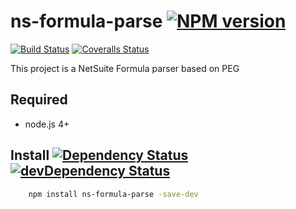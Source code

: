 # ns-formula-parse [![NPM version][npm-image]][npm-url]
[![Build Status][travis-image]][travis-url] [![Coveralls Status][coveralls-image]][coveralls-url]

This project is a NetSuite Formula parser based on PEG

## Required
 * node.js 4+

## Install [![Dependency Status][david-image]][david-url] [![devDependency Status][david-image-dev]][david-url-dev]
```bash
    npm install ns-formula-parse -save-dev
```

[npm-url]: https://npmjs.org/package/ns-formula-parse
[npm-image]: http://img.shields.io/npm/v/ns-formula-parse.svg

[travis-url]: https://travis-ci.org/suiteplus/ns-formula-parse
[travis-image]: https://img.shields.io/travis/suiteplus/ns-formula-parse.svg

[coveralls-url]: https://coveralls.io/r/suiteplus/ns-formula-parse
[coveralls-image]: http://img.shields.io/coveralls/suiteplus/ns-formula-parse/master.svg

[david-url]: https://david-dm.org/suiteplus/ns-formula-parse
[david-image]: https://david-dm.org/suiteplus/ns-formula-parse.svg

[david-url-dev]: https://david-dm.org/suiteplus/ns-formula-parse#info=devDependencies
[david-image-dev]: https://david-dm.org/suiteplus/ns-formula-parse/dev-status.svg
